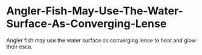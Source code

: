 # Angler-Fish-May-Use-The-Water-Surface-As-Converging-Lense
Angler fish may use the water surface as converging lense to heat and glow their esca.
